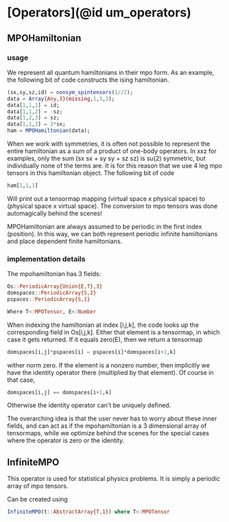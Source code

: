 # [Operators](@id um_operators)

## MPOHamiltonian

### usage

We represent all quantum hamiltonians in their mpo form. As an example, the following bit of code constructs the ising hamiltonian.

```julia
(sx,sy,sz,id) = nonsym_spintensors(1//2);
data = Array{Any,3}(missing,1,3,3);
data[1,1,1] = id;
data[1,1,2] = -sz;
data[1,2,3] = sz;
data[1,1,3] = 3*sx;
ham = MPOHamiltonian(data);
```

When we work with symmetries, it is often not possible to represent the entire hamiltonian as a sum of a product of one-body operators.
In xxz for examples, only the sum (sx sx + sy sy + sz sz) is su(2) symmetric, but individually none of the terms are.
It is for this reason that we use 4 leg mpo tensors in this hamiltonian object. The following bit of code

```julia
ham[1,1,1]
```

Will print out a tensormap mapping (virtual space x physical space) to (physical space x virtual space).
The conversion to mpo tensors was done automagically behind the scenes!

MPOHamiltonian are always assumed to be periodic in the first index (position).
In this way, we can both represent periodic infinite hamiltonians and place dependent finite hamiltonians.

### implementation details

The mpohamiltonian has 3 fields:

```julia
Os::PeriodicArray{Union{E,T},3}
domspaces::PeriodicArray{S,2}
pspaces::PeriodicArray{S,1}

Where T<:MPOTensor, E<:Number
```

When indexing the hamiltonian at index [i,j,k], the code looks up the corresponding field in Os[i,j,k]. Either that element is a tensormap, in which case it gets returned. If it equals zero(E), then we return a tensormap
```julia
domspaces[i,j]*pspaces[i] ← pspaces[i]*domspaces[i+1,k]
```
wither norm zero. If the element is a nonzero number, then implicitly we have the identity operator there (multiplied by that element). Of course in that case,
```julia
domspaces[i,j] == domspaces[i+1,k]
```
Otherwise the identity operator can't be uniquely defined.

The overarching idea is that the user never has to worry about these inner fields, and can act as if the mpohamiltonian is a 3 dimensional array of tensormaps, while we optimize behind the scenes for the special cases where the operator is zero or the identity.

## InfiniteMPO

This operator is used for statistical physics problems. It is simply a periodic array of mpo tensors.

Can be created using
```julia
InfiniteMPO(t::AbstractArray{T,1}) where T<:MPOTensor
```
